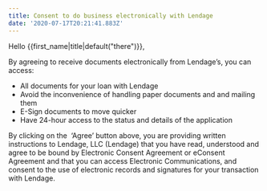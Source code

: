 ```yaml
---
title: Consent to do business electronically with Lendage
date: '2020-07-17T20:21:41.883Z'
---
```

Hello {{first_name|title|default("there")}},

By agreeing to receive documents electronically from Lendage’s, you can access:

* All documents for your loan with Lendage
* Avoid the inconvenience of handling paper documents and and mailing them
* E-Sign documents to move quicker
* Have 24-hour access to the status and details of the application

By clicking on the  ‘Agree’ button above, you are providing written instructions to Lendage, LLC (Lendage) that you have read, understood and agree to be bound by Electronic Consent Agreement or eConsent Agreement and that you can access Electronic Communications, and consent to the use of electronic records and signatures for your transaction with Lendage.